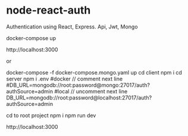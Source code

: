 # node-react-auth

Authentication using React, Express. Api, Jwt, Mongo

docker-compose up

http://localhost:3000

or

docker-compose -f docker-compose.mongo.yaml up
  cd client
  npm i
  cd server
  npm i
.env
#docker
 // comment next line
#DB_URL=mongodb://root:password@mongo:27017/auth?authSource=admin
#local
// uncomment next line
DB_URL=mongodb://root:password@localhost:27017/auth?authSource=admin 

cd to root project
  npm i
  npm run dev

http://localhost:3000
